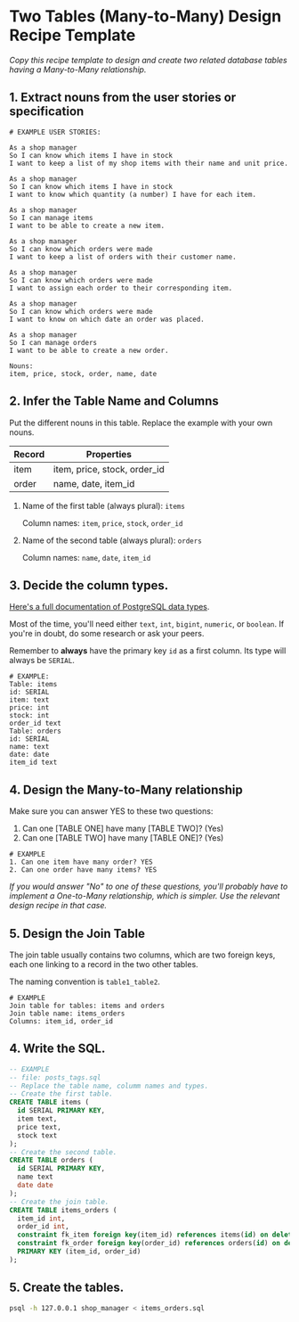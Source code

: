 # Two Tables (Many-to-Many) Design Recipe Template

_Copy this recipe template to design and create two related database tables having a Many-to-Many relationship._

## 1. Extract nouns from the user stories or specification

```
# EXAMPLE USER STORIES:

As a shop manager
So I can know which items I have in stock
I want to keep a list of my shop items with their name and unit price.

As a shop manager
So I can know which items I have in stock
I want to know which quantity (a number) I have for each item.

As a shop manager
So I can manage items
I want to be able to create a new item.

As a shop manager
So I can know which orders were made
I want to keep a list of orders with their customer name.

As a shop manager
So I can know which orders were made
I want to assign each order to their corresponding item.

As a shop manager
So I can know which orders were made
I want to know on which date an order was placed. 

As a shop manager
So I can manage orders
I want to be able to create a new order.
```

```
Nouns:
item, price, stock, order, name, date
```

## 2. Infer the Table Name and Columns

Put the different nouns in this table. Replace the example with your own nouns.

| Record                | Properties          |
| --------------------- | ------------------  |
| item                  | item, price, stock, order_id
| order                 | name, date, item_id

1. Name of the first table (always plural): `items` 

    Column names: `item`, `price`, `stock`, `order_id`

2. Name of the second table (always plural): `orders` 

    Column names: `name`, `date`, `item_id`

## 3. Decide the column types.

[Here's a full documentation of PostgreSQL data types](https://www.postgresql.org/docs/current/datatype.html).

Most of the time, you'll need either `text`, `int`, `bigint`, `numeric`, or `boolean`. If you're in doubt, do some research or ask your peers.

Remember to **always** have the primary key `id` as a first column. Its type will always be `SERIAL`.

```
# EXAMPLE:
Table: items
id: SERIAL
item: text
price: int
stock: int
order_id text
Table: orders
id: SERIAL
name: text
date: date
item_id text
```

## 4. Design the Many-to-Many relationship

Make sure you can answer YES to these two questions:

1. Can one [TABLE ONE] have many [TABLE TWO]? (Yes)
2. Can one [TABLE TWO] have many [TABLE ONE]? (Yes)

```
# EXAMPLE
1. Can one item have many order? YES
2. Can one order have many items? YES
```

_If you would answer "No" to one of these questions, you'll probably have to implement a One-to-Many relationship, which is simpler. Use the relevant design recipe in that case._

## 5. Design the Join Table

The join table usually contains two columns, which are two foreign keys, each one linking to a record in the two other tables.

The naming convention is `table1_table2`.

```
# EXAMPLE
Join table for tables: items and orders
Join table name: items_orders
Columns: item_id, order_id
```

## 4. Write the SQL.

```sql
-- EXAMPLE
-- file: posts_tags.sql
-- Replace the table name, columm names and types.
-- Create the first table.
CREATE TABLE items (
  id SERIAL PRIMARY KEY,
  item text,
  price text,
  stock text
);
-- Create the second table.
CREATE TABLE orders (
  id SERIAL PRIMARY KEY,
  name text
  date date
);
-- Create the join table.
CREATE TABLE items_orders (
  item_id int,
  order_id int,
  constraint fk_item foreign key(item_id) references items(id) on delete cascade,
  constraint fk_order foreign key(order_id) references orders(id) on delete cascade,
  PRIMARY KEY (item_id, order_id)
);
```

## 5. Create the tables.

```bash
psql -h 127.0.0.1 shop_manager < items_orders.sql
```